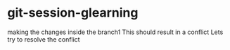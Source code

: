 # git-session-glearning
making the changes inside the branch1
This should result in a conflict
Lets try to resolve the conflict

